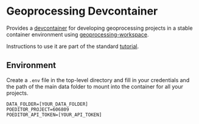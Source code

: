 Geoprocessing Devcontainer
=====

Provides a [devcontainer](https://containers.dev/) for developing geoprocessing projects in a stable container environment using [geoprocessing-workspace](https://github.com/seasketch/docker-gp-workspace).

Instructions to use it are part of the standard [tutorial](https://github.com/seasketch/geoprocessing/wiki/Tutorials).

## Environment

Create a `.env` file in the top-level directory and fill in your credentials and the path of the main data folder to mount into the container for all your projects.

```env
DATA_FOLDER=[YOUR_DATA_FOLDER]
POEDITOR_PROJECT=606809
POEDITOR_API_TOKEN=[YOUR_API_TOKEN]
```
